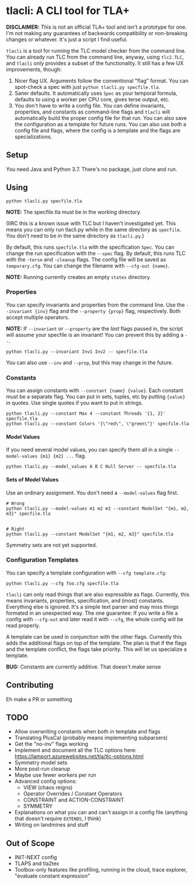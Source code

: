# tlacli: A CLI tool for TLA+

**DISCLAIMER:** This is not an official TLA+ tool and isn't a prototype for one. I'm not making any guarantees of backwards compatibility or non-breaking changes or whatever. It's just a script I find useful.

`tlacli` is a tool for running the TLC model checker from the command line. You can already run TLC from the command line, anyway, using `tlc2.TLC`, and `tlacli` only provides a subset of the functionality. It still has a few UX improvements, though:

1. Nicer flag UX. Arguments follow the conventional "flag" format. You can spot-check a spec with just `python tlacli.py specfile.tla`. 
1. Saner defaults. It automatically uses `Spec` as your temporal formula, defaults to using a worker per CPU core, gives terse output, etc.
1. You don't have to write a config file. You can define invariants, properties, and constants as command-line flags and `tlacli` will automatically build the proper config file for that run. You can also save the configuration as a template for future runs. You can also use _both_ a config file and flags, where the config is a template and the flags are specializations.

## Setup

You need Java and Python 3.7. There's no package, just clone and run.

## Using

```
python tlacli.py specfile.tla
```

**NOTE:** The specfile.tla must be in the working directory.

(IIRC this is a known issue with TLC but I haven't investigated yet. This means you can only run tlacli.py while in the same directory as `specfile`. You don't need to be in the same directory as `tlacli.py`.)

By default, this runs `specfile.tla` with the specification `Spec`. You can change the run specification with the `--spec` flag. By default, this runs TLC with the `-terse` and `-cleanup` flags. The config file will be saved as `temporary.cfg`. You can change the filename with `--cfg-out {name}`.

**NOTE:** Running currently creates an empty `states` directory.

### Properties

You can specify invariants and properties from the command line. Use the `--invariant {inv}` flag and the `--property {prop}` flag, respectively. Both accept multiple operators.

**NOTE:** If `--invariant` or `--property` are the _last_ flags passed in, the script will assume your specfile is an invariant! You can prevent this by adding a `--`.

```
python tlacli.py --invariant Inv1 Inv2 -- specfile.tla
```

You can also use `--inv` and `--prop`, but this may change in the future.

### Constants

You can assign constants with `--constant {name} {value}`. Each constant must be a separate flag. You can put in sets, tuples, etc by putting `{value}` in quotes. Use single quotes if you want to put in strings.

```
python tlacli.py --constant Max 4 --constant Threads '{1, 2}' specfile.tla
python tlacli.py --constant Colors '{\"red\", \"green\"}' specfile.tla
```

#### Model Values

If you need several model values, you can specify them all in a single `--model-values {m1} {m2} ...` flag.

```
python tlacli.py --model_values A B C Null Server -- specfile.tla
```

#### Sets of Model Values

Use an ordinary assignment. You don't need a `--model-values` flag first.

```
# Wrong
python tlacli.py --model-values m1 m2 m3 --constant ModelSet "{m1, m2, m3}" specfile.tla


# Right
python tlacli.py --constant ModelSet "{m1, m2, m3}" specfile.tla
```

Symmetry sets are not yet supported.

### Configuration Templates

You can specify a template configuration with `--cfg template.cfg`:

```
python tlacli.py --cfg foo.cfg specfile.tla
```

`tlacli` can only read things that are also expressible as flags. Currently, this means invariants, properties, specification, and (most) constants. Everything else is ignored. It's a simple text parser and may miss things formated in an unexpected way. The one guarantee: If you write a file a config with `--cfg-out` and later read it with `--cfg`, the whole config will be read properly.

A template can be used in conjunction with the other flags. Currently this adds the additional flags on top of the template. The plan is that if the flags and the template conflict, the flags take priority. This will let us specialize a template.

**BUG:** Constants are currently additive. That doesn't make sense

## Contributing

Eh make a PR or something

## TODO

* Allow overwriting constants when both in template and flags
* Translating PlusCal (probably means implementing subparsers)
* Get the "no-inv" flags working
* Implement and document all the TLC options here: https://lamport.azurewebsites.net/tla/tlc-options.html
* Symmetry model sets
* More post-run cleanup
* Maybe use fewer workers per run
* Advanced config options:
    * VIEW (chaos reigns)
    * Operator Overrides / Constant Operators
    * CONSTRAINT and ACTION-CONSTRAINT
    * SYMMETRY
* Explanations on what you can and can't assign in a config file (anything that doesn't require `EXTENDS`, I think)
* Writing on landmines and stuff

## Out of Scope

* INIT-NEXT config
* TLAPS and tla2tex
* Toolbox-only features like profiling, running in the cloud, trace explorer, "evaluate constant expression"
